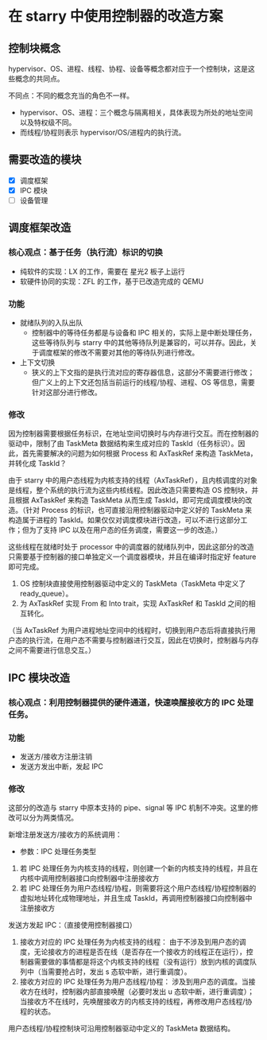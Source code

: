 # 在 starry 中使用控制器的改造方案

## 控制块概念

hypervisor、OS、进程、线程、协程、设备等概念都对应于一个控制块，这是这些概念的共同点。

不同点：不同的概念充当的角色不一样。

- hypervisor、OS、进程：三个概念与隔离相关，具体表现为所处的地址空间以及特权级不同。
- 而线程/协程则表示 hypervisor/OS/进程内的执行流。

## 需要改造的模块

- [x] 调度框架
- [x] IPC 模块
- [ ] 设备管理

## 调度框架改造

### 核心观点：基于任务（执行流）标识的切换

- 纯软件的实现：LX 的工作，需要在 星光2 板子上运行
- 软硬件协同的实现：ZFL 的工作，基于已改造完成的 QEMU

### 功能

- 就绪队列的入队出队
  - 控制器中的等待任务都是与设备和 IPC 相关的，实际上是中断处理任务，这些等待队列与 starry 中的其他等待队列是兼容的，可以并存。因此，关于调度框架的修改不需要对其他的等待队列进行修改。
- 上下文切换
  - 狭义的上下文指的是执行流对应的寄存器信息，这部分不需要进行修改；但广义上的上下文还包括当前运行的线程/协程、进程、OS 等信息，需要针对这部分进行修改。

### 修改

因为控制器需要根据任务标识，在地址空间切换时与内存进行交互。而在控制器的驱动中，限制了由 TaskMeta 数据结构来生成对应的 TaskId（任务标识）。因此，首先需要解决的问题为如何根据 Process 和 AxTaskRef 来构造 TaskMeta，并转化成 TaskId？

由于 starry 中的用户态线程为内核支持的线程（AxTaskRef），且内核调度的对象是线程，整个系统的执行流为这些内核线程。因此改造只需要构造 OS 控制块，并且根据 AxTaskRef 来构造 TaskMeta 从而生成 TaskId，即可完成调度模块的改造。（针对 Process 的标识，也可直接沿用控制器驱动中定义好的 TaskMeta 来构造属于进程的 TaskId。如果仅仅对调度模块进行改造，可以不进行这部分工作；但为了支持 IPC 以及在用户态的任务调度，需要这一步的改造。）

这些线程在就绪时处于 processor 中的调度器的就绪队列中，因此这部分的改造只需要基于控制器的接口单独定义一个调度器模块，并且在编译时指定好 feature 即可完成。

1. OS 控制块直接使用控制器驱动中定义的 TaskMeta（TaskMeta 中定义了 ready_queue）。
2. 为 AxTaskRef 实现 From 和 Into trait，实现 AxTaskRef 和 TaskId 之间的相互转化。

（当 AxTaskRef 为用户进程地址空间中的线程时，切换到用户态后将直接执行用户态的执行流，在用户态不需要与控制器进行交互，因此在切换时，控制器与内存之间不需要进行信息交互。）

## IPC 模块改造

### 核心观点：利用控制器提供的硬件通道，快速唤醒接收方的 IPC 处理任务。

### 功能

- 发送方/接收方注册注销
- 发送方发出中断，发起 IPC

### 修改

这部分的改造与 starry 中原本支持的 pipe、signal 等 IPC 机制不冲突。这里的修改可以分为两类情况。

新增注册发送方/接收方的系统调用：

- 参数：IPC 处理任务类型

1. 若 IPC 处理任务为内核支持的线程，则创建一个新的内核支持的线程，并且在内核中调用控制器接口向控制器中注册接收方
2. 若 IPC 处理任务为用户态线程/协程，则需要将这个用户态线程/协程控制器的虚拟地址转化成物理地址，并且生成 TaskId，再调用控制器接口向控制器中注册接收方

发送方发起 IPC：（直接使用控制器接口）

1. 接收方对应的 IPC 处理任务为内核支持的线程：
   由于不涉及到用户态的调度，无论接收方的进程是否在线（是否存在一个接收方的线程正在运行），控制器需要做的事情都是将这个内核支持的线程（没有运行）放到内核的调度队列中（当需要抢占时，发出 s 态软中断，进行重调度）。
2. 接收方对应的 IPC 处理任务为用户态线程/协程：
   涉及到用户态的调度。当接收方在线时，控制器内部直接唤醒（必要时发出 u 态软中断，进行重调度）；当接收方不在线时，先唤醒接收方的内核支持的线程，再修改用户态线程/协程的状态。

用户态线程/协程控制块可沿用控制器驱动中定义的 TaskMeta 数据结构。